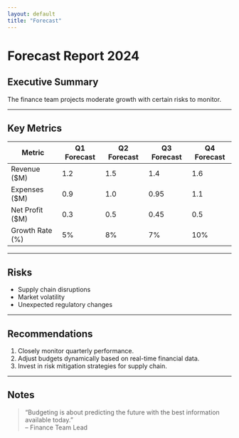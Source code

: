 ```yaml
---
layout: default
title: "Forecast"
---
```


# Forecast Report 2024

## Executive Summary
The finance team projects moderate growth with certain risks to monitor.

---

## Key Metrics

| Metric                  | Q1 Forecast | Q2 Forecast | Q3 Forecast | Q4 Forecast |
|-------------------------|------------|------------|------------|------------|
| Revenue ($M)            | 1.2        | 1.5        | 1.4        | 1.6        |
| Expenses ($M)           | 0.9        | 1.0        | 0.95       | 1.1        |
| Net Profit ($M)         | 0.3        | 0.5        | 0.45       | 0.5        |
| Growth Rate (%)         | 5%         | 8%         | 7%         | 10%        |

---

## Risks
- Supply chain disruptions
- Market volatility
- Unexpected regulatory changes

---

## Recommendations
1. Closely monitor quarterly performance.
2. Adjust budgets dynamically based on real-time financial data.
3. Invest in risk mitigation strategies for supply chain.

---

## Notes
> “Budgeting is about predicting the future with the best information available today.”  
> – Finance Team Lead
